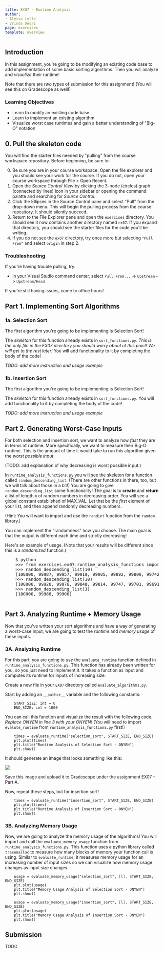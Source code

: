 ```yaml
---
title: EX07 - Runtime Analysis
author:
- Alyssa Lytle
- Vrinda Desai
page: exercises
template: overview
---
```


 
## Introduction

In this assignment, you're going to be modifying an existing code base to add implementation of some basic sorting algorithms. Then you will analyze and *visualize* their runtime!

Note that there are *two* types of submission for this assignment! (You will see this on Gradescope as well!)

### Learning Objectives

- Learn to modify an existing code base
- Learn to implement an existing algorithm
- Visualize worst case runtimes and gain a better understanding of "Big-O" notation


## 0. Pull the skeleton code

You will find the starter files needed by "pulling" from the course workspace repository. Before beginning, be sure to:

0. Be sure you are in your course workspace. Open the file explorer and you should see your work for the course. If you do not, open your course workspace through File > Open Recent.
1. Open the _Source Control View_ by clicking the 3-node (circles) graph (connected by lines) icon in your sidebar or opening the command palatte and searching for _Source Control_.
2. Click the Ellipses in the Source Control pane and select "Pull" from the drop-down menu. This will begin the pulling process from the course repository. It should silently succeed.
3. Return to the File Explorer pane and open the `exercises` directory. You should see it now contains another directory named `ex07`. If you expand that directory, you should see the starter files for the code you'll be writing.
4. If you do not see the `ex07` directory, try once more but selecting `"Pull From"` and select `origin` in step 2.

### Troubleshooting
If you're having trouble pulling, try:

* In your Visual Studio command center, select `Pull From...` -> `Upstream` -> `Upstream/Head`

If you're still having issues, come to office hours!


## Part 1. Implementing Sort Algorithms

### 1a. Selection Sort

The first algorithm you're going to be implementing is Selection Sort!

The *skeleton* for this function already exists in `sort_functions.py`. *This is the only file in the EX07 directory you should worry about at this point! We will get to the rest later!* You will add functionality to it by completing the body of the code!

*TODO: add more instruction and usage example*

### 1b. Insertion Sort

The first algorithm you're going to be implementing is Selection Sort!

The *skeleton* for this function already exists in `sort_functions.py`. You will add functionality to it by completing the body of the code!

*TODO: add more instruction and usage example*

## Part 2. Generating Worst-Case Inputs

For both selection and insertion sort, we want to analyze how *fast* they are in terms of runtime. More specifically, we want to measure their Big-O runtime. This is the amount of time it would take to run this algorithm given the *worst possible input*.

(TODO: add explanation of why decreasing is worst possible input.)

In `runtime_analysis_functions.py` you will see the skeleton for a function called `random_descending_list`. (There are other functions in there, too, but we will talk about those in a bit!)
You are going to give `random_descending_list` some functionality!
The goal is to **create** and **return** a list of length `n` of random numbers in decreasing order. You will see a global constant established of MAX_VAL. Let that be the *first* element of your list, and then append randomly decreasing numbers. 

(Hint: You will want to import and use the `randint` function from the `random` library.)

You can implement the "randomness" how you choose. The main goal is that the output is different each time and strictly decreasing!

Here's an example of usage. (Note that your results will be different since this is a *randomized* function.)

<pre>
<div class="terminal">    $ python
    >>> from exercises.ex07.runtime_analysis_functions import random_descending_list
    >>> random_descending_list(10)
    [100000, 99987, 99957, 99919, 99905, 99892, 99809, 99742, 99684, 99662]
    >>> random_descending_list(10)
    [100000, 99920, 99876, 99848, 99814, 99747, 99701, 99691, 99596, 99502]
    >>> random_descending_list(3)
    [100000, 99988, 99906]
</div>
</pre>



## Part 3. Analyzing Runtime + Memory Usage

Now that you've written your sort algorithms and have a way of generating a worst-case input, we are going to test the *runtime* and *memory usage* of these inputs. 

### 3A. Analyzing Runtime

For this part, you are going to *use* the `evaluate_runtime` function defined in `runtime_analysis_functions.py`. This function has already been written for you, so you just need to implement it. It takes a function as input and computes its runtime for inputs of increasing size.

Create a new file in your `EX07` directory called `evaluate_algorithms.py`.

Start by adding an `__author__` variable and the following constants:

```
    START_SIZE: int = 0
    END_SIZE: int = 1000
```


You can call this function and visualize the result with the following code. *Replace ONYEN in line 3 with your ONYEN!*
(You will need to import `evalute_runtime` from `runtime_analysis_functions.py` first!)

```
    times = evaluate_runtime("selection_sort", START_SIZE, END_SIZE)
    plt.plot(times)
    plt.title("Runtime Analysis of Selection Sort - ONYEN")
    plt.show()
```

It should generate an image that looks something like this:

<img class="img-fluid" src="/static/assets/ex-runtime/sel_sort_runtime.png" />

Save this image and upload it to Gradescope under the assignment EX07 - Part A.

Now, repeat these steps, but for insertion sort!

```
    times = evaluate_runtime("insertion_sort", START_SIZE, END_SIZE)
    plt.plot(times)
    plt.title("Runtime Analysis of Insertion Sort - ONYEN")
    plt.show()
```


### 3B. Analyzing Memory Usage

Now, we are going to analyze the memory usage of the algorithms! You will import and call the `evaluate_memory_usage` function from `runtime_analysis_functions.py`. This function uses a python library called `tracemalloc` to measure how many blocks of memory your function call is using. Similar to `evaluate_runtime`, it measures memory usage for an increasing number of input sizes so we can visualize how memory usage changes as input size changes.

```
    usage = evaluate_memory_usage("selection_sort", [l], START_SIZE, END_SIZE)
    plt.plot(usage)
    plt.title("Memory Usage Analysis of Selection Sort - ONYEN")
    plt.show()

    usage = evaluate_memory_usage("insertion_sort", [l], START_SIZE, END_SIZE)
    plt.plot(usage)
    plt.title("Memory Usage Analysis of Insertion Sort - ONYEN")
    plt.show()
```

## Submission

TODO